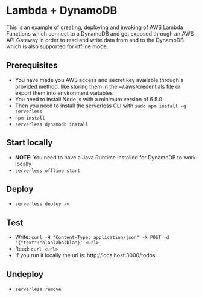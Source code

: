 # Lambda + DynamoDB
This is an example of creating, deploying and invoking of AWS Lambda Functions which connect to a DynamoDB and get exposed through an AWS API Gateway in order to read and write data from and to the DynamoDB which is also supported for offline mode.


## Prerequisites

* You have made you AWS access and secret key available through a provided method, like storing them in the ~/.aws/credentials file or export them into environment variables
* You need to install Node.js  with a minimum version of 6.5.0 
* Then you need to install the serverless CLI with `sudo npm install -g serverless`
* `npm install`
* `serverless dynamodb install`


## Start locally

* **NOTE**: You need to have a Java Runtime installed for DynamoDB to work locally
* `serverless offline start `


## Deploy

* `serverless deploy -v`


## Test

* Write: `curl -H "Content-Type: application/json" -X POST -d '{"text":"blablabalbla"}' <url>`
* Read: `curl <url>`
* If you run it locally the url is: http://localhost:3000/todos


## Undeploy

* `serverless remove`
